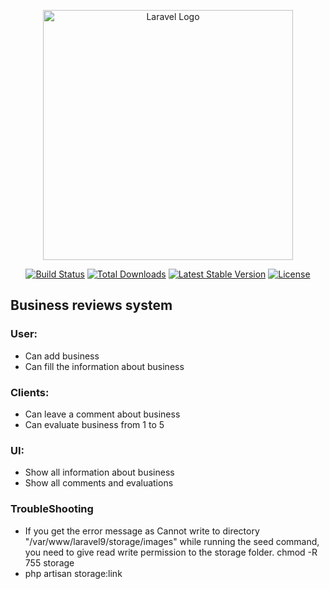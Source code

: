 <p align="center"><a href="https://laravel.com" target="_blank"><img src="https://raw.githubusercontent.com/laravel/art/master/logo-lockup/5%20SVG/2%20CMYK/1%20Full%20Color/laravel-logolockup-cmyk-red.svg" width="400" alt="Laravel Logo"></a></p>

<p align="center">
<a href="https://travis-ci.org/laravel/framework"><img src="https://travis-ci.org/laravel/framework.svg" alt="Build Status"></a>
<a href="https://packagist.org/packages/laravel/framework"><img src="https://img.shields.io/packagist/dt/laravel/framework" alt="Total Downloads"></a>
<a href="https://packagist.org/packages/laravel/framework"><img src="https://img.shields.io/packagist/v/laravel/framework" alt="Latest Stable Version"></a>
<a href="https://packagist.org/packages/laravel/framework"><img src="https://img.shields.io/packagist/l/laravel/framework" alt="License"></a>
</p>

## Business reviews system

### User:
- Can add business
- Can fill the information about business
### Clients:
- Can leave a comment about business
- Can evaluate business from 1 to 5
### UI:
- Show all information about business
- Show all comments and evaluations

### TroubleShooting
- If you get the error message as Cannot write to directory "/var/www/laravel9/storage/images" while running the seed command, you need to give read write permission to the storage folder.
chmod -R 755 storage
- php artisan storage:link


